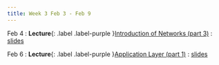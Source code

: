 ```yaml
---
title: Week 3 Feb 3 - Feb 9
---
```


Feb 4 
: **Lecture**{: .label .label-purple }[Introduction of Networks (part 3)](#)
  : [slides](#)

Feb 6
: **Lecture**{: .label .label-purple }[Application Layer (part 1)](#)
  : [slides](#)


